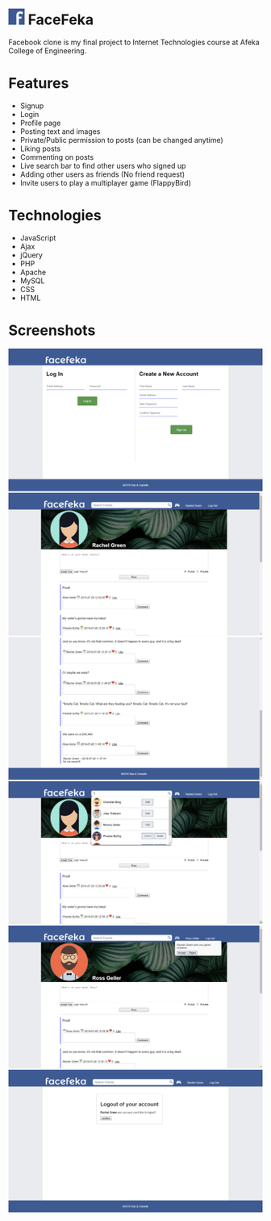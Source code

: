 # <img src="images/favicon.png"> FaceFeka
Facebook clone is my final project to Internet Technologies course at Afeka College of Engineering. 

# Features
- Signup
- Login
- Profile page
- Posting text and images
- Private/Public permission to posts (can be changed anytime)
- Liking posts
- Commenting on posts
- Live search bar to find other users who signed up
- Adding other users as friends (No friend request)
- Invite users to play a multiplayer game (FlappyBird)

# Technologies
-	JavaScript
-	Ajax
-	jQuery
-	PHP
-	Apache
-	MySQL
-	CSS
-	HTML

# Screenshots

<img src="screenshots/index.png">
<img src="screenshots/profile.png">
<img src="screenshots/comments.png">
<img src="screenshots/live-search.png">
<img src="screenshots/invite.png">
<img src="screenshots/logout.png">
